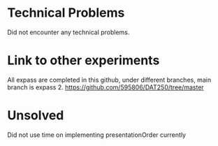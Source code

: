 # Technical Problems
Did not encounter any technical problems.

# Link to other experiments
All expass are completed in this github, under different branches, main branch is expass 2. 
https://github.com/595806/DAT250/tree/master

# Unsolved
Did not use time on implementing presentationOrder currently
